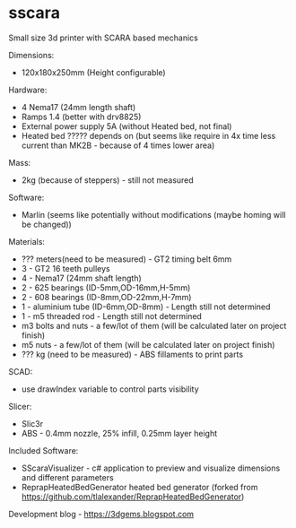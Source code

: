 # sscara
Small size 3d printer with SCARA based mechanics

Dimensions: 
* 120x180x250mm (Height configurable)

Hardware: 
* 4 Nema17 (24mm length shaft)
* Ramps 1.4 (better with drv8825)
* External power supply 5A (without Heated bed, not final)
* Heated bed ????? depends on (but seems like require in 4x time less current than MK2B - because of 4 times lower area)

Mass:
* 2kg (because of steppers) - still not measured

Software:
* Marlin (seems like potentially without modifications (maybe homing will be changed))

Materials:
* ??? meters(need to be measured) - GT2 timing belt 6mm
* 3 - GT2 16 teeth pulleys
* 4 - Nema17 (24mm shaft length)
* 2 - 625 bearings (ID-5mm,OD-16mm,H-5mm)
* 2 - 608 bearings (ID-8mm,OD-22mm,H-7mm)
* 1 - aluminium tube (ID-6mm,OD-8mm) - Length still not determined
* 1 - m5 threaded rod - Length still not determined
* m3 bolts and nuts - a few/lot of them (will be calculated later on project finish)
* m5 nuts - a few/lot of them (will be calculated later on project finish)
* ??? kg (need to be measured) - ABS fillaments to print parts


SCAD:
* use drawIndex variable to control parts visibility

Slicer:
* Slic3r
* ABS - 0.4mm nozzle, 25% infill, 0.25mm layer height

Included Software:
* SScaraVisualizer - c# application to preview and  visualize dimensions and different parameters
* ReprapHeatedBedGenerator heated bed generator (forked from https://github.com/tlalexander/ReprapHeatedBedGenerator)

Development blog - https://3dgems.blogspot.com